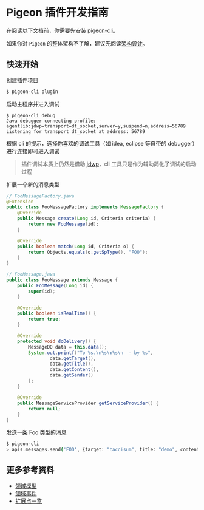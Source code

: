 # Pigeon 插件开发指南

在阅读以下文档前，你需要先安装 [pigeon-cli](https://github.com/pigeon-cp/pigeon-cli)。

如果你对 `Pigeon` 的整体架构不了解，建议先阅读[架构设计](docs/Arch.md)。

## 快速开始

创建插件项目

```bash
$ pigeon-cli plugin
```

启动主程序并进入调试

```shell
$ pigeon-cli debug
Java debugger connecting profile: -agentlib:jdwp=transport=dt_socket,server=y,suspend=n,address=56789
Listening for transport dt_socket at address: 56789
```

根据 cli 的提示，选择你喜欢的调试工具（如 idea, eclipse 等自带的 debugger）进行连接即可进入调试

> 插件调试本质上仍然是借助 [jdwp](https://docs.oracle.com/javase/8/docs/technotes/guides/troubleshoot/introclientissues005.html)，cli 工具只是作为辅助简化了调试的启动过程

扩展一个新的消息类型

```java
// FooMessageFactory.java
@Extension
public class FooMessageFactory implements MessageFactory {
    @Override
    public Message create(Long id, Criteria criteria) {
        return new FooMessage(id);
    }

    @Override
    public boolean match(Long id, Criteria o) {
        return Objects.equals(o.getSpType(), "FOO");
    }
}
```

```java
// FooMessage.java
public class FooMessage extends Message {
    public FooMessage(Long id) {
        super(id);
    }

    @Override
    public boolean isRealTime() {
        return true;
    }

    @Override
    protected void doDelivery() {
        MessageDO data = this.data();
        System.out.printf("To %s.\n%s\n%s\n  - by %s",
                data.getTarget(),
                data.getTitle(),
                data.getContent(),
                data.getSender()
        );
    }

    @Override
    public MessageServiceProvider getServiceProvider() {
        return null;
    }
}
```

发送一条 Foo 类型的消息

```bash
$ pigeon-cli
> apis.messages.send('FOO', {target: "taccisum", title: "demo", content: "hello pigeon", channel: "FOO"})
```

## 更多参考资料

- [领域模型](https://github.com/pigeon-cp/pigeon-core#models)
- [领域事件](https://github.com/pigeon-cp/pigeon-core#events)
- [扩展点一览](https://github.com/pigeon-cp/pigeon-core#extension-points)

